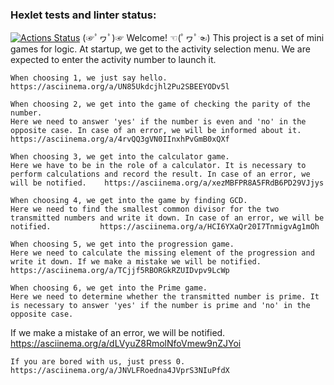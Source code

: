 ### Hexlet tests and linter status:
[![Actions Status](https://github.com/LotBag/java-project-61/workflows/hexlet-check/badge.svg)](https://github.com/LotBag/java-project-61/actions)
	(☞ﾟヮﾟ)☞	Welcome!	☜(ﾟヮﾟ☜)
	This project is a set of mini games for logic.
	At startup, we get to the activity selection menu. We are expected to enter the activity number to launch it.

	When choosing 1, we just say hello.																https://asciinema.org/a/UN85Ukdcjhl2Pu2SBEEYODv5l
	
	When choosing 2, we get into the game of checking the parity of the number.
	Here we need to answer 'yes' if the number is even and 'no' in the opposite case. In case of an error, we will be informed about it.				https://asciinema.org/a/4rvQQ3gVN0IInxhPvGmB0xQXf

	When choosing 3, we get into the calculator game.
	Here we have to be in the role of a calculator. It is necessary to perform calculations and record the result. In case of an error, we will be notified.	https://asciinema.org/a/xezMBFPR8A5FRdB6PD29VJjys

	When choosing 4, we get into the game by finding GCD.
	Here we need to find the smallest common divisor for the two transmitted numbers and write it down. In case of an error, we will be notified.			https://asciinema.org/a/HCI6YXaQr20I7TnmigvAg1mOh

	When choosing 5, we get into the progression game.
	Here we need to calculate the missing element of the progression and write it down. If we make a mistake we will be notified.					https://asciinema.org/a/TCjjf5RBORGkRZUIDvpv9LcWp

	When choosing 6, we get into the Prime game.
	Here we need to determine whether the transmitted number is prime. It is necessary to answer 'yes' if the number is prime and 'no' in the opposite case.
If we make a mistake of an error, we will be notified.															https://asciinema.org/a/dLVyuZ8RmolNfoVmew9nZJYoi
	
	If you are bored with us, just press 0.																https://asciinema.org/a/JNVLFRoedna4JVprS3NIuPfdX


